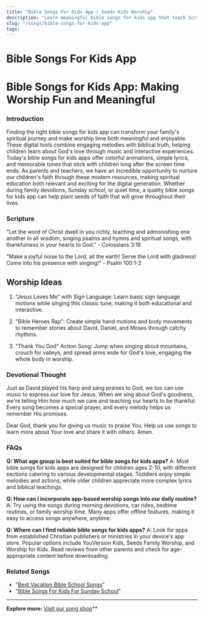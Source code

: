 ```yaml
---
title: "Bible Songs For Kids App | Seeds Kids Worship"
description: "Learn meaningful bible songs for kids app that teach Scripture through music. Interactive worship resources for kids and families."
slug: "/songs/bible-songs-for-kids-app"
tags:
---
```


# Bible Songs For Kids App

# Bible Songs for Kids App: Making Worship Fun and Meaningful

### Introduction
Finding the right bible songs for kids app can transform your family's spiritual journey and make worship time both meaningful and enjoyable. These digital tools combine engaging melodies with biblical truth, helping children learn about God's love through music and interactive experiences. Today's bible songs for kids apps offer colorful animations, simple lyrics, and memorable tunes that stick with children long after the screen time ends. As parents and teachers, we have an incredible opportunity to nurture our children's faith through these modern resources, making spiritual education both relevant and exciting for the digital generation. Whether during family devotions, Sunday school, or quiet time, a quality bible songs for kids app can help plant seeds of faith that will grow throughout their lives.

### Scripture
"Let the word of Christ dwell in you richly, teaching and admonishing one another in all wisdom, singing psalms and hymns and spiritual songs, with thankfulness in your hearts to God." - Colossians 3:16

"Make a joyful noise to the Lord, all the earth! Serve the Lord with gladness! Come into his presence with singing!" - Psalm 100:1-2

## Worship Ideas
1. "Jesus Loves Me" with Sign Language: Learn basic sign language motions while singing this classic tune, making it both educational and interactive.

2. "Bible Heroes Rap": Create simple hand motions and body movements to remember stories about David, Daniel, and Moses through catchy rhythms.

3. "Thank You God" Action Song: Jump when singing about mountains, crouch for valleys, and spread arms wide for God's love, engaging the whole body in worship.

### Devotional Thought
Just as David played his harp and sang praises to God, we too can use music to express our love for Jesus. When we sing about God's goodness, we're telling Him how much we care and teaching our hearts to be thankful. Every song becomes a special prayer, and every melody helps us remember His promises.

Dear God, thank you for giving us music to praise You. Help us use songs to learn more about Your love and share it with others. Amen.

### FAQs
**Q: What age group is best suited for bible songs for kids apps?**
A: Most bible songs for kids apps are designed for children ages 2-10, with different sections catering to various developmental stages. Toddlers enjoy simple melodies and actions, while older children appreciate more complex lyrics and biblical teachings.

**Q: How can I incorporate app-based worship songs into our daily routine?**
A: Try using the songs during morning devotions, car rides, bedtime routines, or family worship time. Many apps offer offline features, making it easy to access songs anywhere, anytime.

**Q: Where can I find reliable bible songs for kids apps?**
A: Look for apps from established Christian publishers or ministries in your device's app store. Popular options include YouVersion Kids, Seeds Family Worship, and Worship for Kids. Read reviews from other parents and check for age-appropriate content before downloading.

### Related Songs

- "[Best Vacation Bible School Songs](/activities/best-vacation-bible-school-songs/)"
- "[Bible Songs For Kids For Sunday School](/activities/bible-songs-for-kids-for-sunday-school/)"

---

**Explore more:** [Visit our song shop](https://seedskidsworship.com/shop)**

<!-- Schema Markup -->
<script type="application/ld+json">
{
  "@context": "https://schema.org",
  "@type": "MusicRecording",
  "name": "Bible Songs For Kids App",
  "byArtist": {
    "@type": "MusicGroup",
    "name": "Seeds Kids Worship"
  },
  "isFamilyFriendly": true,
  "url": "https://seedskidsworship.com/songs/bible-songs-for-kids-app/"
}
</script>